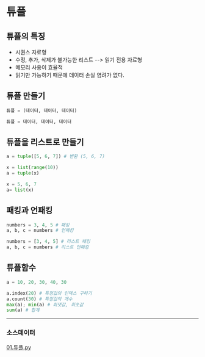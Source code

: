 # 튜플

## 튜플의 특징
- 시퀀스 자료형
- 수정, 추가, 삭제가 불가능한 리스트 --> 읽기 전용 자료형
- 메모리 사용이 효율적
- 읽기만 가능하기 때문에 데이터 손실 염려가 없다.
## 튜플 만들기
```python
튜플 = (데이터, 데이터, 데이터)

튜플 = 데이터, 데이터, 데이터
```
## 튜플을 리스트로 만들기
```python
a = tuple([5, 6, 7]) # 변환 (5, 6, 7)

x = list(range(10))
a = tuple(x)

x = 5, 6, 7   
a= list(x)
```
## 패킹과 언패킹
```python
numbers = 3, 4, 5 # 패킹 
a, b, c = numbers # 언패킹

numbers = [3, 4, 5] # 리스트 패킹 
a, b, c = numbers # 리스트 언패킹
```
## 튜플함수
```python
a = 10, 20, 30, 40, 30

a.index(20) # 특정값의 인덱스 구하기
a.count(30) # 특정값의 개수
max(a); min(a) # 최댓값, 최솟값
sum(a) # 합계
```

---
### 소스데이터
[01.튜플.py](../code/01.튜플.py)